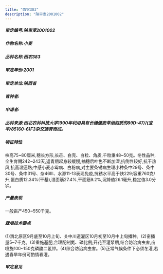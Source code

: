 ```yaml
---
title: "西农383"
description: "陕审麦2001002"
---
```

##### 审定编号:陕审麦2001002

##### 作物名称:小麦

##### 品种名称:西农383

##### 审定年份:2001

##### 审定单位:陕西省

##### 育种者:

##### 申请者:

##### 品种来源:西北农林科技大学1990年利用具有长穗偃麦草细胞质的89D-47//(宝丰/85160-6)F3杂交选育而成。

##### 特征特性
株高75~80厘米,穗长方形,长芒、白壳、白粒、角质,千粒重48~50克。冬性品种,全生育期242~243天,返青期起身较缓慢,抽穗后叶色不断加深,抗倒性较好,抗干热风,抗高温逼熟;中感小麦赤霉病、白粉病,对主要条锈病生理小种条中29号、条中30号、条中31号、杂46Ⅲ、水源11-13表现免疫,抗锈水平高于陕229;容重760克/升,蛋白质12.34%(干基),湿面筋27.4%,干面筋9.2%,沉降值26.1毫升,稳定值3.0分钟。

##### 产量表现
一般亩产450~550千克。

##### 栽培技术要点
(1)渭北原区9月底至10月上旬、关中川道灌区10月初至10月中上旬播种。(2)亩播量5~7千克。(3)重施基肥,合理配制氮、磷比例;开花至灌浆期,结合防治病虫害,亩喷施100~150克磷酸二氢钾。(4)综合防治病虫害。(5)正常气候条件下必须冬灌,若遇春旱年份可酌情春灌。

##### 审定意见

